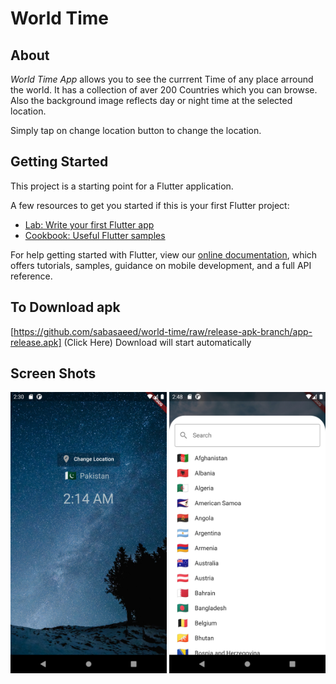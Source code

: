 # World Time

## About

_World Time App_ allows you to see the currrent Time of any place arround the world. It has a collection of aver 200 Countries which you can browse. Also the background image reflects day or night time at the selected location.

Simply tap on change location button to change the location.

## Getting Started

This project is a starting point for a Flutter application.

A few resources to get you started if this is your first Flutter project:

- [Lab: Write your first Flutter app](https://flutter.dev/docs/get-started/codelab)
- [Cookbook: Useful Flutter samples](https://flutter.dev/docs/cookbook)

For help getting started with Flutter, view our
[online documentation](https://flutter.dev/docs), which offers tutorials,
samples, guidance on mobile development, and a full API reference.

## To Download apk

[https://github.com/sabasaeed/world-time/raw/release-apk-branch/app-release.apk] (Click Here)
Download will start automatically

## Screen Shots

<div>
<img src="images/screen_shot.jpg" width="250" height="450" style="display-inline-block">
<img src="images/screen_shot2.jpg" width="250" height="450" style="display-inline-block">
</div>
